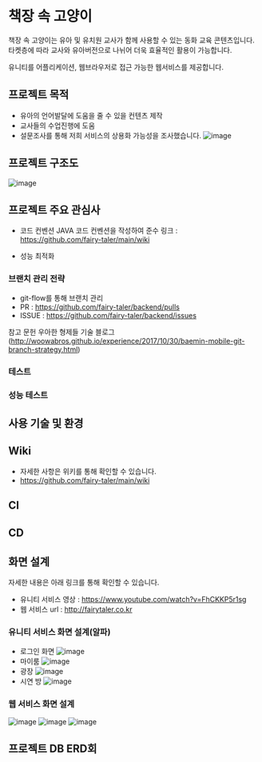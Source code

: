 # 책장 속 고양이
책장 속 고양이는 유아 및 유치원 교사가 함께 사용할 수 있는 동화 교육 콘텐츠입니다. 
타켓층에 따라 교사와 유아버전으로 나뉘어 더욱 효율적인 활용이 가능합니다. 

유니티를 어플리케이션, 웹브라우저로 접근 가능한 웹서비스를 제공합니다. 

## 프로젝트 목적
- 유아의 언어발달에 도움을 줄 수 있을 컨텐츠 제작
- 교사들의 수업진행에 도움
- 설문조사를 통해 저희 서비스의 상용화 가능성을 조사했습니다. 
![image](https://user-images.githubusercontent.com/109029169/204691713-4ea19f0a-0c4a-463b-9251-1db95030cf7b.png)

## 프로젝트 구조도
![image](https://user-images.githubusercontent.com/109029169/204687935-a6a0f93e-488e-4811-8e8c-b4fb801a510b.png)


## 프로젝트 주요 관심사
- 코드 컨벤션
JAVA 코드 컨벤션을 작성하여 준수 
링크 : https://github.com/fairy-taler/main/wiki

- 성능 최적화
### 브랜치 관리 전략 
- git-flow를 통해 브랜치 관리
- PR : https://github.com/fairy-taler/backend/pulls
- ISSUE : https://github.com/fairy-taler/backend/issues

참고 문헌
우아한 형제들 기술 블로그(http://woowabros.github.io/experience/2017/10/30/baemin-mobile-git-branch-strategy.html)


### 테스트
### 성능 테스트

## 사용 기술 및 환경

## Wiki
- 자세한 사항은 위키를 통해 확인할 수 있습니다. 
- https://github.com/fairy-taler/main/wiki
## CI

## CD

## 화면 설계
자세한 내용은 아래 링크를 통해 확인할 수 있습니다.
- 유니티 서비스 영상 : https://www.youtube.com/watch?v=FhCKKP5r1sg
- 웹 서비스 url : http://fairytaler.co.kr
### 유니티 서비스 화면 설계(알파)
- 로그인 화면
![image](https://user-images.githubusercontent.com/109029169/204690787-5564252e-7ef1-47e6-b08d-10d01d6acbd9.png)
- 마이룸 
![image](https://user-images.githubusercontent.com/109029169/204690876-c9645f25-0b4e-4efb-be5a-f218a4e3d6bb.png)
- 광장
![image](https://user-images.githubusercontent.com/109029169/204690979-b77dbd6f-8e03-419e-a279-7a836fd648b7.png)
- 시연 방
![image](https://user-images.githubusercontent.com/109029169/204690947-77cded5e-1f1b-438c-9a23-19f732bf0486.png)

### 웹 서비스 화면 설계
![image](https://user-images.githubusercontent.com/109029169/206195717-3a154962-8852-4bf1-aa53-e676b047bd21.png)
![image](https://user-images.githubusercontent.com/109029169/206195805-71864295-5375-4c3e-9b71-d6a80c467755.png)
![image](https://user-images.githubusercontent.com/109029169/206195907-c2802d09-4a78-4b04-a30a-29782f4691df.png)


## 프로젝트 DB ERD회

